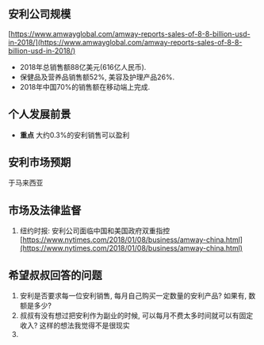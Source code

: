  ## 安利公司规模
 [https://www.amwayglobal.com/amway-reports-sales-of-8-8-billion-usd-in-2018/](https://www.amwayglobal.com/amway-reports-sales-of-8-8-billion-usd-in-2018/)
- 2018年总销售额88亿美元(616亿人民币).
- 保健品及营养品销售额52%, 美容及护理产品26%.
- 2018年中国70%的销售额在移动端上完成.

## 个人发展前景
- **重点** 大约0.3%的安利销售可以盈利

## 安利市场预期
于马来西亚


## 市场及法律监督
1. 纽约时报: 安利公司面临中国和美国政府双重指控
[https://www.nytimes.com/2018/01/08/business/amway-china.html](https://www.nytimes.com/2018/01/08/business/amway-china.html)

## 希望叔叔回答的问题
1. 安利是否要求每一位安利销售, 每月自己购买一定数量的安利产品? 如果有, 数额是多少?
2. 叔叔有没有想过把安利作为副业的时候, 可以每月不费太多时间就可以有固定收入? 这样的想法我觉得不是很现实
3. 
<!--stackedit_data:
eyJoaXN0b3J5IjpbLTExMzc5MzQ5MDEsMjEyMzQ2NTkwMCwtMT
Y4NDAzMzM3OF19
-->